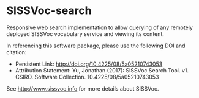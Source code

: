 # SISSVoc-search

Responsive web search implementation to allow querying of any remotely deployed SISSVoc vocabulary service and viewing its content.

In referencing this software package, please use the following DOI and citation:

* Persistent Link: http://doi.org/10.4225/08/5a05210743053 
* Attribution Statement: Yu, Jonathan (2017): SISSVoc Search Tool. v1. CSIRO. Software Collection. 10.4225/08/5a05210743053

See http://www.sissvoc.info for more details about SISSVoc.

